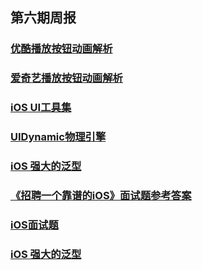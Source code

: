 ## 第六期周报

### [优酷播放按钮动画解析](http://www.jianshu.com/p/32e7becf1a92)
### [爱奇艺播放按钮动画解析](http://www.jianshu.com/p/3546964996ff)
### [iOS UI工具集](https://github.com/mengxianliang/XLUIKit)
### [UIDynamic物理引擎](http://www.jianshu.com/p/bed8f94c204d)
### [iOS 强大的泛型](http://www.jianshu.com/p/e903b67468b8)
### [《招聘一个靠谱的iOS》面试题参考答案](https://github.com/ChenYilong/iOSInterviewQuestions/blob/master/01%E3%80%8A%E6%8B%9B%E8%81%98%E4%B8%80%E4%B8%AA%E9%9D%A0%E8%B0%B1%E7%9A%84iOS%E3%80%8B%E9%9D%A2%E8%AF%95%E9%A2%98%E5%8F%82%E8%80%83%E7%AD%94%E6%A1%88/%E3%80%8A%E6%8B%9B%E8%81%98%E4%B8%80%E4%B8%AA%E9%9D%A0%E8%B0%B1%E7%9A%84iOS%E3%80%8B%E9%9D%A2%E8%AF%95%E9%A2%98%E5%8F%82%E8%80%83%E7%AD%94%E6%A1%88%EF%BC%88%E4%B8%8A%EF%BC%89.md)
### [iOS面试题](https://wangmeng.gitbooks.io/ios-note/content/interview_1.html)
### [iOS 强大的泛型](http://www.jianshu.com/p/e903b67468b8)